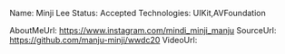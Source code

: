 Name: Minji Lee
Status: Accepted
Technologies: UIKit,AVFoundation

AboutMeUrl: https://www.instagram.com/mindi_minji_manju
SourceUrl: https://github.com/manju-minji/wwdc20
VideoUrl: 

<!---
EXAMPLE
Name: John Appleseed
Status: Submitted <or> Winner <or> Distinguished <or> Rejected
Technologies: SwiftUI, RealityKit, CoreGraphic

AboutMeUrl: https://linkedin.com/in/johnappleseed
SourceUrl: https://github.com/johnappleseed/wwdc2025
VideoUrl: https://youtu.be/ABCDE123456
-->

